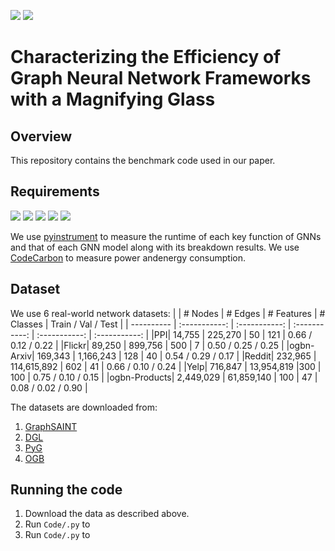 [![](https://img.shields.io/badge/license-GPL--3.0-blue)](https://www.gnu.org/licenses/)
[![](https://img.shields.io/badge/Python-3.8-green)](https://www.python.org/)

# Characterizing the Efficiency of Graph Neural Network Frameworks with a Magnifying Glass

<!---This is a Python3 implementation of our benchmark experiments for graph neural network frameworks, as described in our paper.--> 

## Overview

This repository contains the benchmark code used in our paper. 


## Requirements

<!--PyTorch v1.11.0--> 
<!--OGB=1.3.3--> 
<!--DGL=0.8.2--> 
<!--PyG=2.0.4--> 
<!--CUDA=11.3--> 

[![](https://img.shields.io/badge/PyTorch-1.11.0-blueviolet)](https://pytorch.org/get-started/previous-versions/)
[![](https://img.shields.io/badge/OGB-1.3.3-orange)](https://ogb.stanford.edu/docs/home/)
[![](https://img.shields.io/badge/DGL-0.8.2-blue)](https://www.dgl.ai/pages/start.html)
[![](https://img.shields.io/badge/PyG-2.0.4-yellow)](https://pytorch-geometric.readthedocs.io/en/latest/notes/installation.html)
[![](https://img.shields.io/badge/CUDA-11.3-green)](https://developer.nvidia.com/cuda-11.3.0-download-archive)

We use [pyinstrument](https://github.com/joerick/pyinstrument) to measure the runtime of each key function of GNNs and that of each GNN model along with its breakdown results. We use [CodeCarbon](https://github.com/mlco2/codecarbon) to measure power andenergy consumption.


## Dataset
We use 6 real-world network datasets:
| | # Nodes | # Edges | # Features | # Classes | Train / Val / Test |
| ---------- | :-----------:  | :-----------: | :-----------: | :-----------:  | :-----------: |
|PPI| 14,755 | 225,270 | 50 | 121 | 0.66 / 0.12 / 0.22 |
|Flickr| 89,250 | 899,756 | 500 | 7 | 0.50 / 0.25 / 0.25 |
|ogbn-Arxiv| 169,343 | 1,166,243 | 128 | 40 | 0.54 / 0.29 / 0.17 |
|Reddit| 232,965 | 114,615,892 | 602 | 41 | 0.66 / 0.10 / 0.24 |
|Yelp| 716,847 | 13,954,819 |300 | 100 | 0.75 / 0.10 / 0.15 |
|ogbn-Products| 2,449,029 | 61,859,140 | 100 | 47 | 0.08 / 0.02 / 0.90 |



The datasets are downloaded from:
1. [GraphSAINT](https://github.com/GraphSAINT/GraphSAINT)
2. [DGL](https://www.dgl.ai/)
3. [PyG](https://www.pyg.org/)
4. [OGB](https://ogb.stanford.edu/)


## Running the code
1. Download the data as described above.
2. Run ```Code/.py``` to 
3. Run ```Code/.py``` to 


<!---## Cite--> 

<!---Please cite our paper if you use this code in your own work:--> 
